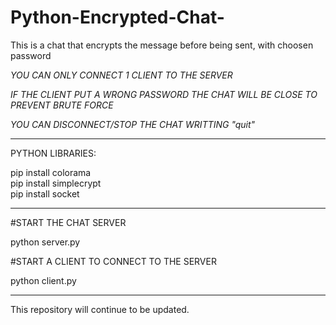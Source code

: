 # Python-Encrypted-Chat-
This is a chat that encrypts the message before being sent, with choosen password


*YOU CAN ONLY CONNECT 1 CLIENT TO THE SERVER*

*IF THE CLIENT PUT A WRONG PASSWORD THE CHAT WILL BE CLOSE TO PREVENT BRUTE FORCE*

*YOU CAN DISCONNECT/STOP THE CHAT WRITTING "quit"*

*****************************************************************************************************************************
PYTHON LIBRARIES:                       

pip install colorama                    
pip install simplecrypt                 
pip install socket                      
*****************************************************************************************************************************
#START THE CHAT SERVER

python server.py

#START A CLIENT TO CONNECT TO THE SERVER 

python client.py
*****************************************************************************************************************************

This repository will continue to be updated.
